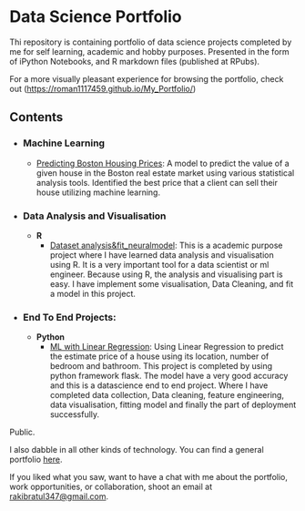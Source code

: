 
# Data Science Portfolio
Thi repository is containing portfolio of data science projects completed by me for self learning, academic and hobby purposes. Presented in the form of iPython Notebooks, and R markdown files (published at RPubs).

For a more visually pleasant experience for browsing the portfolio, check out (https://roman1117459.github.io/My_Portfolio/)


## Contents

- ### Machine Learning

	- [Predicting Boston Housing Prices](https://github.com/roman1117459/Data-Science-Portfolio/tree/master/Kaggle%20%26%20ML%20Dataset/Boston_Housing_price_Prediction): A model to predict the value of a given house in the Boston real estate market using various statistical analysis tools. Identified the best price that a client can sell their house utilizing machine learning.


- ### Data Analysis and Visualisation

	- __R__ 
		- [Dataset analysis&fit_neuralmodel](https://github.com/roman1117459/Data-Science-Portfolio/tree/master/R%20project): This is a academic purpose project where I have learned data analysis and visualisation using R. It is a very important tool for a data scientist or ml engineer. Because using R, the analysis and visualising part is easy. I have implement some visualisation, Data Cleaning, and fit a model in this project. 
		
	

- ### End To End Projects: 

	- __Python__
		- [ML with Linear Regression](https://github.com/roman1117459/Data-Science-Portfolio/tree/master/DS%20end%20to%20end%20project/estimate_house_price_prediction(FLASK)): Using Linear Regression to predict the estimate price of a house using its location, number of bedroom and bathroom. This project is completed by using python framework flask. The model have a very good accuracy and this is a datascience end to end project. Where I have completed data collection, Data cleaning, feature engineering, data visualisation, fitting model and finally the part of deployment successfully.  
		


Public.

I also dabble in all other kinds of technology. You can find a general portfolio [here](https://github.com/roman1117459).

If you liked what you saw, want to have a chat with me about the portfolio, work opportunities, or collaboration, shoot an email at rakibratul347@gmail.com. 
